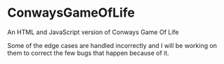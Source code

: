 # ConwaysGameOfLife
An HTML and JavaScript version of Conways Game Of Life


Some of the edge cases are handled incorrectly and I will be working on them to correct the few bugs that happen because of it.
